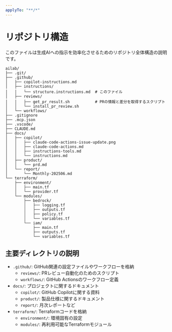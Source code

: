 ```yaml
---
applyTo: "**/*"
---
```


# リポジトリ構造

このファイルは生成AIへの指示を効率化させるためのリポジトリ全体構造の説明です。

```
ailab/
├── .git/
├── .github/
│   ├── copilot-instructions.md
│   ├── instructions/
│   │   └── structure.instructions.md  # このファイル
│   ├── reviews/
│   │   ├── get_pr_result.sh           # PRの情報と差分を取得するスクリプト
│   │   └── install_pr_review.sh
│   └── workflows/
├── .gitignore
├── .mcp.json
├── .vscode/
├── CLAUDE.md
├── docs/
│   ├── copilot/
│   │   ├── claude-code-actions-issue-update.png
│   │   ├── claude-code-actions.md
│   │   ├── instructions-tools.md
│   │   └── instructions.md
│   ├── product/
│   │   └── prd.md
│   └── report/
│       └── Monthly-202506.md
└── terraform/
    ├── environment/
    │   ├── main.tf
    │   └── provider.tf
    └── modules/
        ├── bedrock/
        │   ├── logging.tf
        │   ├── outputs.tf
        │   ├── policy.tf
        │   └── variables.tf
        └── iam/
            ├── main.tf
            ├── outputs.tf
            └── variables.tf
```

## 主要ディレクトリの説明

- `.github/`: GitHub関連の設定ファイルやワークフローを格納
  - `reviews/`: PRレビュー自動化のためのスクリプト
  - `workflows/`: GitHub Actionsのワークフロー定義
- `docs/`: プロジェクトに関するドキュメント
  - `copilot/`: GitHub Copilotに関する資料
  - `product/`: 製品仕様に関するドキュメント
  - `report/`: 月次レポートなど
- `terraform/`: Terraformコードを格納
  - `environment/`: 環境固有の設定
  - `modules/`: 再利用可能なTerraformモジュール

